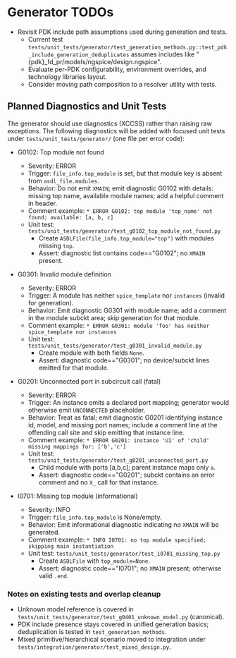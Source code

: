 # Generator TODOs

- Revisit PDK include path assumptions used during generation and tests.
  - Current test `tests/unit_tests/generator/test_generation_methods.py::test_pdk_include_generation_deduplicates` assumes includes like "{pdk}_fd_pr/models/ngspice/design.ngspice".
  - Evaluate per-PDK configurability, environment overrides, and technology libraries layout.
  - Consider moving path composition to a resolver utility with tests.


## Planned Diagnostics and Unit Tests

The generator should use diagnostics (XCCSS) rather than raising raw exceptions. The following diagnostics will be added with focused unit tests under `tests/unit_tests/generator/` (one file per error code):

- G0102: Top module not found
  - Severity: ERROR
  - Trigger: `file_info.top_module` is set, but that module key is absent from `asdl_file.modules`.
  - Behavior: Do not emit `XMAIN`; emit diagnostic G0102 with details: missing top name, available module names; add a helpful comment in header.
  - Comment example: `* ERROR G0102: top module 'top_name' not found; available: [a, b, c]`
  - Unit test: `tests/unit_tests/generator/test_g0102_top_module_not_found.py`
    - Create `ASDLFile(file_info.top_module="top")` with modules missing `top`.
    - Assert: diagnostic list contains code=="G0102"; no `XMAIN` present.

- G0301: Invalid module definition
  - Severity: ERROR
  - Trigger: A module has neither `spice_template` nor `instances` (invalid for generation).
  - Behavior: Emit diagnostic G0301 with module name; add a comment in the module subckt area; skip generation for that module.
  - Comment example: `* ERROR G0301: module 'foo' has neither spice_template nor instances`
  - Unit test: `tests/unit_tests/generator/test_g0301_invalid_module.py`
    - Create module with both fields `None`.
    - Assert: diagnostic code=="G0301"; no device/subckt lines emitted for that module.

- G0201: Unconnected port in subcircuit call (fatal)
  - Severity: ERROR
  - Trigger: An instance omits a declared port mapping; generator would otherwise emit `UNCONNECTED` placeholder.
  - Behavior: Treat as fatal; emit diagnostic G0201 identifying instance id, model, and missing port names; include a comment line at the offending call site and skip emitting that instance line.
  - Comment example: `* ERROR G0201: instance 'U1' of 'child' missing mappings for: ['b','c']`
  - Unit test: `tests/unit_tests/generator/test_g0201_unconnected_port.py`
    - Child module with ports [a,b,c]; parent instance maps only `a`.
    - Assert: diagnostic code=="G0201"; subckt contains an error comment and no `X_` call for that instance.

- I0701: Missing top module (informational)
  - Severity: INFO
  - Trigger: `file_info.top_module` is None/empty.
  - Behavior: Emit informational diagnostic indicating no `XMAIN` will be generated.
  - Comment example: `* INFO I0701: no top module specified; skipping main instantiation`
  - Unit test: `tests/unit_tests/generator/test_i0701_missing_top.py`
    - Create `ASDLFile` with `top_module=None`.
    - Assert: diagnostic code=="I0701"; no `XMAIN` present; otherwise valid `.end`.


### Notes on existing tests and overlap cleanup
- Unknown model reference is covered in `tests/unit_tests/generator/test_g0401_unknown_model.py` (canonical).
- PDK include presence stays covered in unified generation basics; deduplication is tested in `test_generation_methods`.
- Mixed primitive/hierarchical scenario moved to integration under `tests/integration/generator/test_mixed_design.py`.
